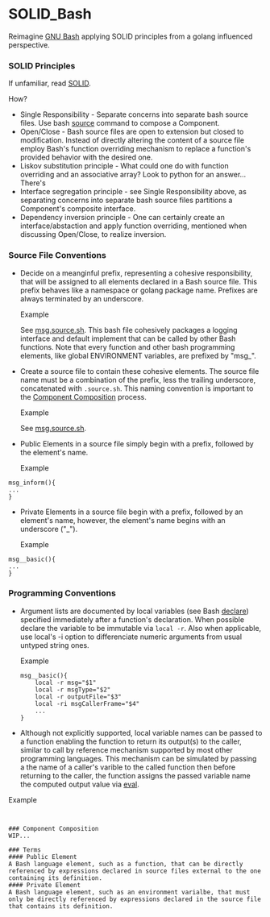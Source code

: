 # SOLID_Bash
Reimagine [GNU Bash]() applying SOLID principles from a golang influenced perspective.

### SOLID Principles
If unfamiliar, read [SOLID](https://en.wikipedia.org/wiki/SOLID_(object-oriented_design)).

How?
+ Single Responsibility - Separate concerns into separate bash source files.  Use bash [source](https://en.wikipedia.org/wiki/Source_(command)) command to compose a Component.   
+ Open/Close - Bash source files are open to extension but closed to modification.  Instead of directly altering the content of a source file employ Bash's function overriding mechanism to replace a function's provided behavior with the desired one.
+ Liskov substitution principle - What could one do with function overriding and an associative array?  Look to python for an answer...  There's
+ Interface segregation principle - see Single Responsibility above, as separating concerns into separate bash source files partitions a Component's composite interface.
+ Dependency inversion principle - One can certainly create an interface/abstaction and apply function overriding, mentioned when discussing Open/Close, to realize inversion. 

 ### Source File Conventions
 + Decide on a meanginful prefix, representing a cohesive responsibility, that will be assigned to all elements declared in a Bash source file.  This prefix behaves like a namespace or golang package name.  Prefixes are always terminated by an underscore.
 
    Example
    
    See [msg.source.sh](https://github.com/WhisperingChaos/msg.source.sh/blob/master/component/msg.source.sh).  This bash file cohesively packages a logging interface and default implement that can be called by other Bash functions. Note that every function and other bash programming elements, like global ENVIRONMENT variables, are prefixed by "msg_".

  + Create a source file to contain these cohesive elements.  The source file name must be a combination of the prefix, less the trailing underscore, concatenated with ```.source.sh```.  This naming convention is important to the [Component Composition]() process. 
  
    Example
    
    See [msg.source.sh](https://github.com/WhisperingChaos/msg.source.sh/blob/master/component/msg.source.sh).
    
  + Public Elements in a source file simply begin with a prefix, followed by the element's name.
  
    Example
  ```
  msg_inform(){
  ...
  }
  ```
  + Private Elements in a source file begin with a prefix, followed by an element's name, however, the element's name begins with an underscore ("_").
  
    Example
  ```
  msg__basic(){
  ...
  }
  ```
  
### Programming Conventions
  + Argument lists are documented by local variables (see Bash [declare](https://www.gnu.org/software/bash/manual/html_node/Bash-Builtins.html#Bash-Builtins)) specified immediately after a function's declaration.  When possible declare the variable to be immutable via ```local -r```.  Also when applicable, use local's -i option to differenciate numeric arguments from usual untyped string ones.
  
    Example
    ```
    msg__basic(){
        local -r msg="$1"
        local -r msgType="$2"
        local -r outputFile="$3"
        local -ri msgCallerFrame="$4"
        ...
    }
    ```
    
  + Although not explicitly supported, local variable names can be passed to a function enabling the function to return its output(s) to the caller, similar to call by reference mechanism supported by most other programming languages.  This mechanism can be simulated by passing a the name of a caller's varible to the called function then before returning to the caller, the function assigns the passed variable name the computed output value via [eval](https://tiswww.case.edu/php/chet/bash/bashref.html#Bourne-Shell-Builtins).
  
  Example
  ```
  
  
### Component Composition
WIP...

### Terms
#### Public Element
A Bash language element, such as a function, that can be directly referenced by expressions declared in source files external to the one containing its definition.
#### Private Element
A Bash language element, such as an environment varialbe, that must only be directly referenced by expressions declared in the source file that contains its definition.
